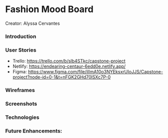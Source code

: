 # Fashion Mood Board
Creator: Alyssa Cervantes

### Introduction

### User Stories

- Trello: https://trello.com/b/slb4STkc/capstone-project
- Netlify: https://endearing-centaur-6edd0e.netlify.app/
- Figma: https://www.figma.com/file/iIImA10o3NYEksxrUIoJJS/Capstone-project?node-id=0-1&t=nFGK2GHd70lSXc7P-0

### Wireframes

### Screenshots 

### Technologies 

### Future Enhancements: 

